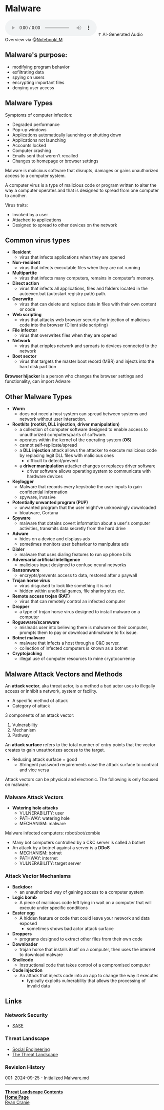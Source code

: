 # Malware

<audio controls>
    <source src="https://github.com/ryancranie/notes/raw/refs/heads/main/Attachments/Audio/Malware.mp3" type="audio/mpeg">
    Your browser does not support the audio tag.
</audio>
↑ AI-Generated Audio Overview via @<a href="https://notebooklm.google/">NotebookLM</a>

## Malware's purpose:

- modifying program behavior
- exfiltrating data
- spying on users
- encrypting important files
- denying user access

## Malware Types

Symptoms of computer infection:
- Degraded performance
- Pop-up windows
- Applications automatically launching or shutting down
- Applications not launching
- Accounts locked
- Computer crashing
- Emails sent that weren't recalled
- Changes to homepage or browser settings

Malware is malicious software that disrupts, damages or gains unauthorized access to a computer system.

A computer virus is a type of malicious code or program written to alter the way a computer operates and that is designed to spread from one computer to another.

Virus traits:
- Invoked by a user
- Attached to applications
- Designed to spread to other devices on the network

## Common virus types
- **Resident**
	- virus that infects applications when they are opened
- **Non-resident** 
	- virus that infects executable files when they are not running
- **Multipartite**
	- virus that infects many computers, remains in computer's memory.
- **Direct action**
	- virus that infects all applications, files and folders located in the autoexec.bat (autostart registry path) path.
- **Overwrite**
	- virus that can delete and replace data in files with their own content or code
- **Web scripting**
	- virus that attacks web browser security for injection of malicious code into the browser (Client side scripting)
- **File infector**
	- virus that overwrites files when they are opened
- **Network**
	- virus that cripples network and spreads to devices connected to the network
- **Boot sector**
	- virus that targets the master boot record (MBR) and injects into the hard disk partition

**Browser hijacker** is a person who changes the browser settings and functionality, can import Adware

## Other Malware Types
- **Worm**
	- does not need a host system can spread between systems and network without user interaction.
- **Rootkits (rootkit, DLL injection, driver manipulation)**
	- a collection of computer software designed to enable access to unauthorized computers/parts of software.
	- operates within the kernel of the operating system (**OS**)
	- cannot self-replicate/spread
	- a **DLL injection** attack allows the attacker to execute malicious code by replacing legit DLL files with malicious ones
		- difficult to detect/prevent
	- a **driver manipulation** attacker changes or replaces driver software
		- driver software allows operating system to communicate with hardware devices
- **Keylogger**
	- Malware that records every keystroke the user inputs to gain confidential information
	- spyware, invasive
- **Potentially unwanted program (PUP)**
	- unwanted program that the user might've unknowingly downloaded
	- bloatware, Cortana
- **Spyware**
	- malware that obtains covert information about a user's computer activities, transmits data secretly from the hard drive
- **Adware**
	- hides on a device and displays ads
	- sometimes monitors user behaviour to manipulate ads
- **Dialer**
	- malware that uses dialing features to run up phone bills
- **Adversarial artificial intelligence**
	- malicious input designed to confuse neural networks
- **Ransomware**
	- encrypts/prevents access to data, restored after a paywall
- **Trojan horse virus**
	- virus disguised to look like something it is not
	- hidden within unofficial games, file sharing sites etc.
- **Remote access trojan (RAT)**
	- virus that can remotely control an infected computer
- **Dropper**
	- a type of trojan horse virus designed to install malware on a computer
- **Rogueware/scareware**
	- misleads user into believing there is malware on their computer, prompts them to pay or download antimalware to fix issue.
- **Botnet malware**
	- malware that infects a host through a C&C server.
	- collection of infected computers is known as a botnet
- **Cryptojacking**
	- illegal use of computer resources to mine cryptocurrency

## Malware Attack Vectors and Methods

An **attack vector**, aka threat actor, is a method a bad actor uses to illegally access or inhibit a network, system or facility.
- A specific method of attack
- Category of attack

3 components of an attack vector:
1. Vulnerability
2. Mechanism
3. Pathway

An **attack surface** refers to the total number of entry points that the vector creates to gain unauthorizes access to the target.
- Reducing attack surface = good
	- Stringent password requirements case the attack surface to contract and vice versa

Attack vectors can be physical and electronic. The following is only focused on malware.

### Malware Attack Vectors
- **Watering hole attacks**
	- VULNERABILITY: user
	- PATHWAY: watering hole
	- MECHANISM: malware

Malware infected computers: robot/bot/zombie
- Many bot computers controlled by a C&C server is called a botnet
- An attack by a botnet against a server is a **DDoS**
	- MECHANISM: botnet
	- PATHWAY: internet
	- VULNERABILITY: target server

### Attack Vector Mechanisms
- **Backdoor**
	- an unauthorized way of gaining access to a computer system
- **Logic bomb**
	- A piece of malicious code left lying in wait on a computer that will execute under specific conditions
- **Easter egg**
	- A hidden feature or code that could leave your network and data exposed
		- sometimes shows bad actor attack surface
- **Droppers**
	- programs designed to extract other files from their own code
- **Downloader**
	- trojan horse that installs itself on a computer, then uses the internet to download malware
- **Shellcode**
	- Instructional code that takes control of a compromised computer
- **Code injection**
	- An attack that injects code into an app to change the way it executes
		- typically exploits vulnerability that allows the processing of invalid data

## Links
### Network Security

- [SASE](https://notes.ryancranie.com/Notes/Network%20Security/SASE)

### Threat Landscape

- [Social Engineering](https://notes.ryancranie.com/Notes/Threat%20Landscape/Social%20Engineering)
- [The Threat Landscape](https://notes.ryancranie.com/Notes/Threat%20Landscape/The%20Threat%20Landscape)


### Revision History
001: 2024-09-25 - Initialized Malware.md

---
<b>[Threat Landscape Contents](https://notes.ryancranie.com/Contents/Threat%20Landscape%20Contents)<br>[Home Page](https://notes.ryancranie.com)<br></b>[Ryan Cranie](https://www.ryancranie.com)